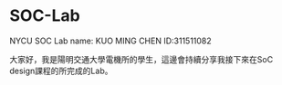 # SOC-Lab
NYCU SOC Lab
name: KUO MING CHEN
ID:311511082

大家好，我是陽明交通大學電機所的學生，這邊會持續分享我接下來在SoC design課程的所完成的Lab。
